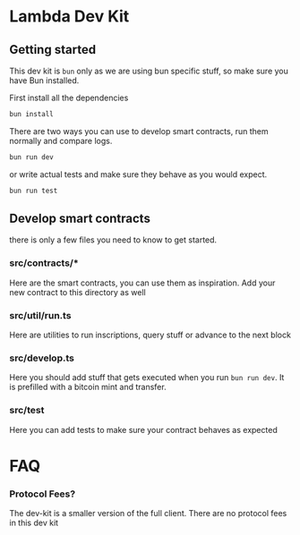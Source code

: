 # Lambda Dev Kit

## Getting started

This dev kit is `bun` only as we are using bun specific stuff, so make sure you have Bun installed.

First install all the dependencies
``` bash
bun install
```

There are two ways you can use to develop smart contracts, run them normally and compare logs.
``` bash
bun run dev
```

or write actual tests and make sure they behave as you would expect.
``` bash
bun run test
```

## Develop smart contracts

there is only a few files you need to know to get started.
### src/contracts/*

Here are the smart contracts, you can use them as inspiration. Add your new contract to this directory as well

### src/util/run.ts

Here are utilities to run inscriptions, query stuff or advance to the next block

### src/develop.ts

Here you should add stuff that gets executed when you run `bun run dev`.
It is prefilled with a bitcoin mint and transfer.

### src/test

Here you can add tests to make sure your contract behaves as expected


# FAQ

### Protocol Fees?

The dev-kit is a smaller version of the full client. There are no protocol fees in this dev kit


